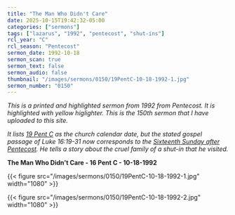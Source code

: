```yaml
---
title: "The Man Who Didn't Care"
date: 2025-10-15T19:42:32-05:00
categories: ["sermons"]
tags: ["lazarus", "1992", "pentecost", "shut-ins"]
rcl_year: "C"
rcl_season: "Pentecost"
sermon_date: 1992-10-18
sermon_scan: true
sermon_text: false
sermon_audio: false
thumbnail: "/images/sermons/0150/19PentC-10-18-1992-1.jpg"
sermon_number: "0150"
---
```


_This is a printed and highlighted sermon from 1992 from Pentecost. It is highlighted with yellow higlighter. This is the 150th sermon that I have uploaded to this site._

<!--more-->

_It lists [19 Pent C](https://lectionary.library.vanderbilt.edu/texts/?y=384&z=p&d=80) as the church calendar date, but the stated gospel passage of Luke 16:19-31 now corresponds to the [Sixteenth Sunday after Pentecost](https://lectionary.library.vanderbilt.edu/texts/?y=384&z=p&d=77). He tells a story about the cruel family of a shut-in that he visited._

**The Man Who Didn't Care - 16 Pent C - 10-18-1992**

{{< figure src="/images/sermons/0150/19PentC-10-18-1992-1.jpg" width="1080" >}}

{{< figure src="/images/sermons/0150/19PentC-10-18-1992-2.jpg" width="1080" >}}
